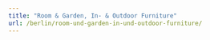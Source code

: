 ```yaml
---
title: "Room & Garden, In- & Outdoor Furniture"
url: /berlin/room-und-garden-in-und-outdoor-furniture/
---
```

